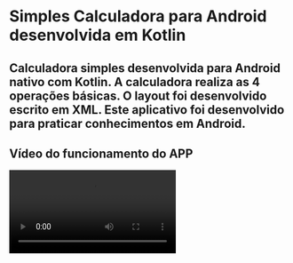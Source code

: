 # Simples Calculadora para Android desenvolvida em Kotlin
Calculadora simples desenvolvida para Android nativo com Kotlin. A calculadora realiza as 4 operações básicas. O layout foi desenvolvido escrito em XML. Este aplicativo foi desenvolvido para praticar conhecimentos em Android.
---
## Vídeo do funcionamento do APP
![videocalculadora](https://github.com/BruceTrindade/SimpleCalculatorAndroid/blob/master/CalculadoraVideo.mp4)
